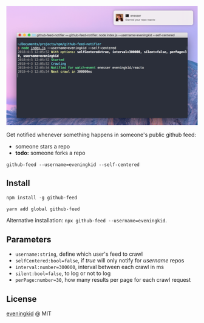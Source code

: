 <p align="center">
  <img src="https://raw.githubusercontent.com/eveningkid/github-feed/master/media/screenshot.png" />
</p>

Get notified whenever something happens in someone's public github feed:
- someone stars a repo
- **todo:** someone forks a repo

```
github-feed --username=eveningkid --self-centered
```

## Install
```
npm install -g github-feed
```
```
yarn add global github-feed
```
Alternative installation: `npx github-feed --username=eveningkid`.

## Parameters
- `username:string`, define which user's feed to crawl
- `selfCentered:bool=false`, if *true* will only notify for *username* repos
- `interval:number=300000`, interval between each crawl in ms
- `silent:bool=false`, to log or not to log
- `perPage:number=30`, how many results per page for each crawl request

## License
[eveningkid](https://twitter.com/eveningkid) @ MIT
